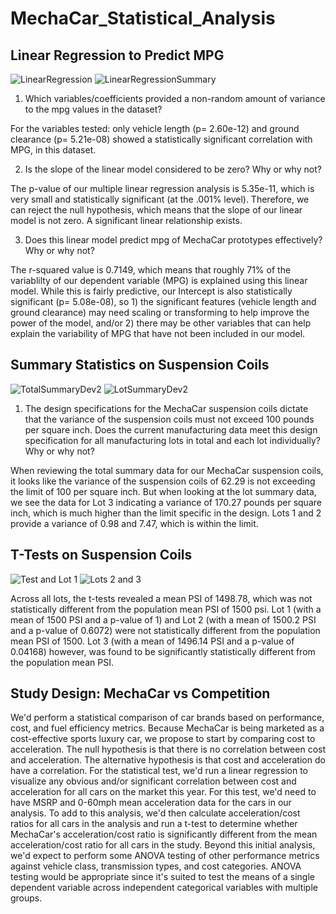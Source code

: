 # MechaCar_Statistical_Analysis

## Linear Regression to Predict MPG
![LinearRegression](https://user-images.githubusercontent.com/108380062/194725957-000cbc90-f960-40a7-b26f-76c3a363b3f3.png)
![LinearRegressionSummary](https://user-images.githubusercontent.com/108380062/194726215-b7eed466-09ce-45b4-b0bd-f9ea8980d5ba.png)
1. Which variables/coefficients provided a non-random amount of variance to the mpg values in the dataset?

For the variables tested: only vehicle length (p= 2.60e-12) and ground clearance (p= 5.21e-08) showed a statistically significant correlation with MPG, in this dataset.

2. Is the slope of the linear model considered to be zero? Why or why not?

The p-value of our multiple linear regression analysis is 5.35e-11, which is very small and statistically significant (at the .001% level). Therefore, we can reject the null hypothesis, which means that the slope of our linear model is not zero. A significant linear relationship exists.

3. Does this linear model predict mpg of MechaCar prototypes effectively? Why or why not?

The r-squared value is 0.7149, which means that roughly 71% of the variablilty of our dependent variable (MPG) is explained using this linear model. While this is fairly predictive, our Intercept is also statistically significant (p= 5.08e-08), so 1) the significant features (vehicle length and ground clearance) may need scaling or transforming to help improve the power of the model, and/or 2) there may be other variables that can help explain the variability of MPG that have not been included in our model.

## Summary Statistics on Suspension Coils
![TotalSummaryDev2](https://user-images.githubusercontent.com/108380062/194726762-b65209ca-7f22-46cb-9519-d29e77a9b873.png)
![LotSummaryDev2](https://user-images.githubusercontent.com/108380062/194726768-0387ecc1-6f67-45c4-8fda-d1292ba3d58e.png)
1. The design specifications for the MechaCar suspension coils dictate that the variance of the suspension coils must not exceed 100 pounds per square inch. Does the current manufacturing data meet this design specification for all manufacturing lots in total and each lot individually? Why or why not?

When reviewing the total summary data for our MechaCar suspension coils, it looks like the variance of the suspension coils of 62.29 is not exceeding the limit of 100 per square inch.  But when looking at the lot summary data, we see the data for Lot 3 indicating a variance of 170.27 pounds per square inch, which is much higher than the limit specific in the design. Lots 1 and 2 provide a variance of 0.98 and 7.47, which is within the limit.

## T-Tests on Suspension Coils
![Test and Lot 1](https://user-images.githubusercontent.com/108380062/194727390-58fe8104-9656-4aac-98cc-4abf3b4adb09.png)
![Lots 2 and 3](https://user-images.githubusercontent.com/108380062/194727399-7e780c89-fdee-4903-879d-aa29526c79f5.png)

Across all lots, the t-tests revealed a mean PSI of 1498.78, which was not statistically different from the population mean PSI of 1500 psi. Lot 1 (with a mean of 1500 PSI and a p-value of 1) and Lot 2 (with a mean of 1500.2 PSI and a p-value of 0.6072) were not statistically different from the population mean PSI of 1500. Lot 3 (with a mean of 1496.14 PSI and a p-value of 0.04168) however, was found to be significantly statistically different from the population mean PSI.

## Study Design: MechaCar vs Competition
We'd perform a statistical comparison of car brands based on performance, cost, and fuel efficiency metrics.  Because MechaCar is being marketed as a cost-effective sports luxury car, we propose to start by comparing cost to acceleration. The null hypothesis is that there is no correlation between cost and acceleration. The alternative hypothesis is that cost and acceleration do have a correlation.  For the statistical test, we'd run a linear regression to visualize any obvious and/or significant correlation between cost and acceleration for all cars on the market this year.  For this test, we'd need to have MSRP and 0-60mph mean acceleration data for the cars in our analysis.  To add to this analysis, we'd then calculate acceleration/cost ratios for all cars in the analysis and run a t-test to determine whether MechaCar's acceleration/cost ratio is significantly different from the mean acceleration/cost ratio for all cars in the study.  Beyond this initial analysis, we'd expect to perform some ANOVA testing of other performance metrics against vehicle class, transmission types, and cost categories.  ANOVA testing would be appropriate since it's suited to test the means of a single dependent variable across independent categorical variables with multiple groups.
